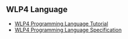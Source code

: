 ## WLP4 Language
- [WLP4 Programming Language Tutorial](https://www.student.cs.uwaterloo.ca/~cs241/wlp4/WLP4tutorial.html)
- [WLP4 Programming Language Specification](https://www.student.cs.uwaterloo.ca/~cs241/wlp4/WLP4.html)
